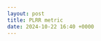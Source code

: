 ```yaml
---
layout: post
title: PLRR metric
date: 2024-10-22 16:40 +0000
---
```


<link rel="stylesheet" type="text/css" href="/assets/css/spinner.css">



<div id="cover-spin"></div>
